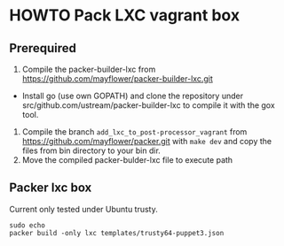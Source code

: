 # HOWTO Pack LXC vagrant box

## Prerequired

1. Compile the packer-builder-lxc from https://github.com/mayflower/packer-builder-lxc.git
 * Install go (use own GOPATH) and clone the repository under src/github.com/ustream/packer-builder-lxc to compile it with the gox tool.
1. Compile the branch ```add_lxc_to_post-processor_vagrant``` from https://github.com/mayflower/packer.git with ```make dev``` and copy the files from bin directory to your bin dir.
2. Move the compiled packer-bulder-lxc file to execute path

## Packer lxc box

Current only tested under Ubuntu trusty.
```
sudo echo
packer build -only lxc templates/trusty64-puppet3.json
```

